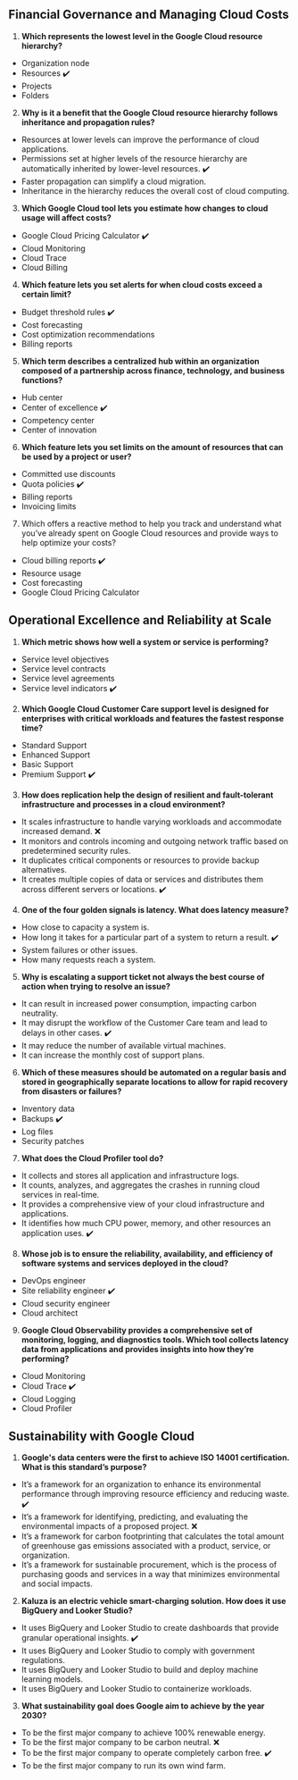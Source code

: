 ## Financial Governance and Managing Cloud Costs

1. **Which represents the lowest level in the Google Cloud resource hierarchy?**

- Organization node
- Resources ✔️
- Projects
- Folders

2. **Why is it a benefit that the Google Cloud resource hierarchy follows inheritance and propagation rules?**

- Resources at lower levels can improve the performance of cloud applications.
- Permissions set at higher levels of the resource hierarchy are automatically inherited by lower-level resources. ✔️
- Faster propagation can simplify a cloud migration.
- Inheritance in the hierarchy reduces the overall cost of cloud computing.

3. **Which Google Cloud tool lets you estimate how changes to cloud usage will affect costs?**

- Google Cloud Pricing Calculator ✔️
- Cloud Monitoring
- Cloud Trace
- Cloud Billing

4. **Which feature lets you set alerts for when cloud costs exceed a certain limit?**

- Budget threshold rules ✔️
- Cost forecasting
- Cost optimization recommendations
- Billing reports

5. **Which term describes a centralized hub within an organization composed of a partnership across finance, technology, and business functions?**

- Hub center
- Center of excellence ✔️
- Competency center
- Center of innovation

6. **Which feature lets you set limits on the amount of resources that can be used by a project or user?**

- Committed use discounts
- Quota policies ✔️
- Billing reports
- Invoicing limits

7. Which offers a reactive method to help you track and understand what you’ve already spent on Google Cloud resources and provide ways to help optimize your costs?

- Cloud billing reports ✔️
- Resource usage
- Cost forecasting
- Google Cloud Pricing Calculator

## Operational Excellence and Reliability at Scale

1. **Which metric shows how well a system or service is performing?**

- Service level objectives 
- Service level contracts
- Service level agreements
- Service level indicators ✔️

2. **Which Google Cloud Customer Care support level is designed for enterprises with critical workloads and features the fastest response time?**

- Standard Support
- Enhanced Support
- Basic Support
- Premium Support ✔️

3. **How does replication help the design of resilient and fault-tolerant infrastructure and processes in a cloud environment?**

- It scales infrastructure to handle varying workloads and accommodate increased demand. ❌
- It monitors and controls incoming and outgoing network traffic based on predetermined security rules.
- It duplicates critical components or resources to provide backup alternatives.
- It creates multiple copies of data or services and distributes them across different servers or locations. ✔️

4. **One of the four golden signals is latency. What does latency measure?**

- How close to capacity a system is.
- How long it takes for a particular part of a system to return a result. ✔️
- System failures or other issues.
- How many requests reach a system.

5. **Why is escalating a support ticket not always the best course of action when trying to resolve an issue?**

- It can result in increased power consumption, impacting carbon neutrality.
- It may disrupt the workflow of the Customer Care team and lead to delays in other cases. ✔️
- It may reduce the number of available virtual machines.
- It can increase the monthly cost of support plans.

6. **Which of these measures should be automated on a regular basis and stored in geographically separate locations to allow for rapid recovery from disasters or failures?**

- Inventory data
- Backups ✔️
- Log files
- Security patches

7. **What does the Cloud Profiler tool do?**

- It collects and stores all application and infrastructure logs.
- It counts, analyzes, and aggregates the crashes in running cloud services in real-time.
- It provides a comprehensive view of your cloud infrastructure and applications.
- It identifies how much CPU power, memory, and other resources an application uses. ✔️

8. **Whose job is to ensure the reliability, availability, and efficiency of software systems and services deployed in the cloud?**

- DevOps engineer
- Site reliability engineer ✔️
- Cloud security engineer
- Cloud architect

9. **Google Cloud Observability provides a comprehensive set of monitoring, logging, and diagnostics tools. Which tool collects latency data from applications and provides insights into how they’re performing?**

- Cloud Monitoring
- Cloud Trace ✔️
- Cloud Logging
- Cloud Profiler

## Sustainability with Google Cloud

1. **Google's data centers were the first to achieve ISO 14001 certification. What is this standard’s purpose?**

- It’s a framework for an organization to enhance its environmental performance through improving resource efficiency and reducing waste. ✔️
- It’s a framework for identifying, predicting, and evaluating the environmental impacts of a proposed project. ❌
- It’s a framework for carbon footprinting that calculates the total amount of greenhouse gas emissions associated with a product, service, or organization.
- It’s a framework for sustainable procurement, which is the process of purchasing goods and services in a way that minimizes environmental and social impacts.

2. **Kaluza is an electric vehicle smart-charging solution. How does it use BigQuery and Looker Studio?**

- It uses BigQuery and Looker Studio to create dashboards that provide granular operational insights. ✔️
- It uses BigQuery and Looker Studio to comply with government regulations.
- It uses BigQuery and Looker Studio to build and deploy machine learning models.
- It uses BigQuery and Looker Studio to containerize workloads.

3. **What sustainability goal does Google aim to achieve by the year 2030?**

- To be the first major company to achieve 100% renewable energy.
- To be the first major company to be carbon neutral. ❌
- To be the first major company to operate completely carbon free. ✔️
- To be the first major company to run its own wind farm.
